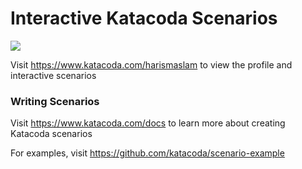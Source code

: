 # Interactive Katacoda Scenarios

[![](http://shields.katacoda.com/katacoda/harismaslam/count.svg)](https://www.katacoda.com/harismaslam "Get your profile on Katacoda.com")

Visit https://www.katacoda.com/harismaslam to view the profile and interactive scenarios

### Writing Scenarios
Visit https://www.katacoda.com/docs to learn more about creating Katacoda scenarios

For examples, visit https://github.com/katacoda/scenario-example
